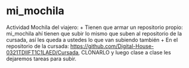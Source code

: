 # mi_mochila
Actividad Mochila del viajero: + Tienen que armar un repositorio propio: mi_mochila ahí tienen que subir lo mismo que suben al repositorio de la cursada, así les queda a ustedes lo que van subiendo también  + En el repositorio de la cursada: https://github.com/Digital-House-0321TDIIFT1C1LAED/Cursada, CLONARLO y luego clase a clase les dejaremos tareas para subir.
